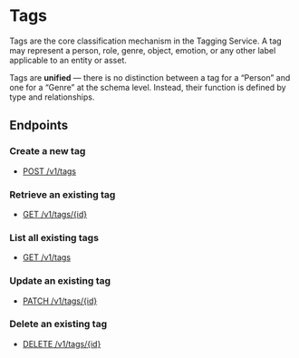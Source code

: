 # Tags

Tags are the core classification mechanism in the Tagging Service. A tag may represent a person, role, genre, object, emotion, or any other label applicable to an entity or asset.

Tags are **unified** — there is no distinction between a tag for a “Person” and one for a “Genre” at the schema level. Instead, their function is defined by type and relationships.

## Endpoints

### Create a new tag

- [POST /v1/tags](./tags/create.md)

### Retrieve an existing tag

- [GET /v1/tags/{id}](./tags/retrieve.md)

### List all existing tags

- [GET /v1/tags](./tags/list.md)

### Update an existing tag

- [PATCH /v1/tags/{id}](./tags/update.md)

### Delete an existing tag

- [DELETE /v1/tags/{id}](./tags/delete.md)
